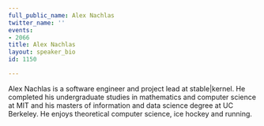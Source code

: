 ```yaml
---
full_public_name: Alex Nachlas
twitter_name: ''
events:
- 2066
title: Alex Nachlas
layout: speaker_bio
id: 1150

---
```

Alex Nachlas is a software engineer and project lead at stable|kernel. He completed his undergraduate studies in mathematics and computer science at MIT and his masters of information and data science degree at UC Berkeley. He enjoys theoretical computer science, ice hockey and running.